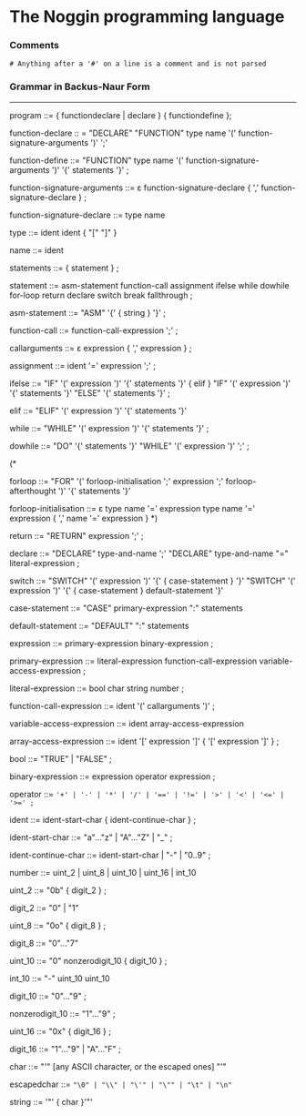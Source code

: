 The Noggin programming language
=====

### Comments

`# Anything after a '#' on a line is a comment and is not parsed`

### Grammar in Backus-Naur Form
-----

program ::=
	{ functiondeclare | declare } { functiondefine };

function-declare :: =
	"DECLARE" "FUNCTION" type name '(' function-signature-arguments ')' ';'

function-define ::=
	"FUNCTION" type name '(' function-signature-arguments ')' '{' statements '}' ;

function-signature-arguments ::=
	ε
	function-signature-declare { ',' function-signature-declare } ;

function-signature-declare ::=
	type name

type ::=
	ident
	ident { "[" "]" }

name ::=
	ident

statements ::=
	{ statement } ;

statement ::=
	asm-statement
	function-call
	assignment
	ifelse
	while
	dowhile
	for-loop
	return
	declare
	switch
	break
	fallthrough ;

asm-statement ::=
	"ASM" '{' { string } '}' ;

function-call ::=
	function-call-expression ';' ;

callarguments ::=
	ε
	expression { ',' expression } ;

assignment ::=
	ident '=' expression ';' ;

ifelse ::=
	"IF" '(' expression ')' '{' statements '}' { elif }
	"IF" '(' expression ')' '{' statements '}' "ELSE" '{' statements '}' ;

elif ::=
	"ELIF" '(' expression ')' '{' statements '}'

while ::=
	"WHILE" '(' expression ')' '{' statements '}' ;

dowhile ::=
	"DO" '{' statements '}' "WHILE" '(' expression ')' ';' ;

(*

forloop ::=
	"FOR" '(' forloop-initialisation ';' expression ';' forloop-afterthought ')' '{' statements '}'

forloop-initialisation ::=
	ε
	type name '=' expression
	type name '=' expression { ',' name '=' expression }
*)

return ::=
	"RETURN" expression ';' ;

declare ::=
	"DECLARE" type-and-name ';'
	"DECLARE" type-and-name "=" literal-expression ;

switch ::=
	"SWITCH" '(' expression ')' '{' { case-statement } '}'
	"SWITCH" '(' expression ')' '{' { case-statement } default-statement '}'

case-statement ::=
	"CASE" primary-expression ":" statements

default-statement ::=
	"DEFAULT" ":" statements

expression ::=
	primary-expression
	binary-expression ;

primary-expression ::=
	literal-expression
	function-call-expression
	variable-access-expression ;

literal-expression ::=
	bool
	char
	string
	number ;

function-call-expression ::=
	ident '(' callarguments ')' ;

variable-access-expression ::=
	ident
	array-access-expression

array-access-expression ::=
	ident '[' expression ']' { '[' expression ']' } ;

bool ::=
	"TRUE" | "FALSE" ;

binary-expression ::=
	expression operator expression ;

operator ::=
	`'+' | '-' | '*' | '/' |
	'==' | '!=' | '>' | '<' | '<=' | '>=' ;`

ident ::=
	ident-start-char { ident-continue-char } ;

ident-start-char ::=
	"a"..."z" | "A"..."Z" | "_" ;

ident-continue-char ::=
	ident-start-char | "-" | "0..9" ;

number ::=
	uint_2 | uint_8 | uint_10 | uint_16 | int_10

uint_2 ::=
	"0b" { digit_2 } ;

digit_2 ::=
	"0" | "1"

uint_8 ::=
	"0o" { digit_8 } ;

digit_8 ::=
	"0"..."7"

uint_10 ::=
	"0"
	nonzerodigit_10 { digit_10 } ;

int_10 ::=
	"-" uint_10
	uint_10

digit_10 ::=
	"0"..."9" ;

nonzerodigit_10 ::=
	"1"..."9" ;

uint_16 ::=
	"0x" { digit_16 } ;

digit_16 ::=
	"1"..."9" | "A"..."F" ;

char ::=
	"'" [any ASCII character, or the escaped ones] "'"

escapedchar ::=
	`"\0" | "\\" | "\'" | "\"" | "\t" | "\n"`

string ::=
	'"' { char }'"'
